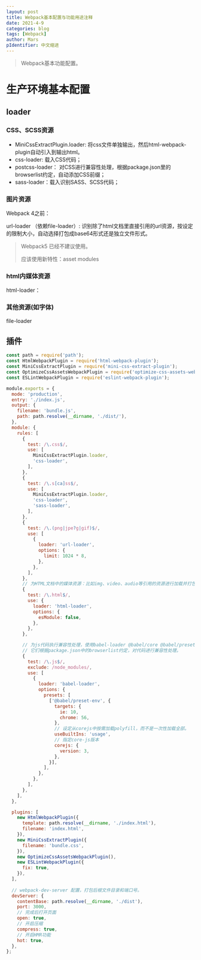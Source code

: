 ```yaml
---
layout: post
title: Webpack基本配置与功能用途注释
date: 2021-4-9
categories: blog
tags: [Webpack]
author: Mars
pIdentifier: 中文缩进
---
```


> Webpack基本功能配置。

# 生产环境基本配置
## loader

### CSS、SCSS资源

- MiniCssExtractPlugin.loader: 将css文件单独输出，然后html-webpack-plugin自动引入到输出html。
- css-loader: 载入CSS代码；
- postcss-loader： 对CSS进行兼容性处理，根据package.json里的browserlist约定，自动添加CSS前缀；
- sass-loader：载入识别SASS、SCSS代码；

### 图片资源

Webpack 4之前：

url-loader （依赖file-loader）: 识别除了html文档里直接引用的url资源，按设定的限制大小，自动选择打包成base64形式还是独立文件形式。

> Webpack5 已经不建议使用。
>
> 应该使用新特性：asset modules

### html内媒体资源

html-loader： 

### 其他资源(如字体)

file-loader

## 插件



```js
const path = require('path');
const HtmlWebpackPlugin = require('html-webpack-plugin');
const MiniCssExtractPlugin = require('mini-css-extract-plugin');
const OptimizeCssAssetsWebpackPlugin = require('optimize-css-assets-webpack-plugin');
const ESLintWebpackPlugin = require('eslint-webpack-plugin');

module.exports = {
  mode: 'production',
  entry: './index.js',
  output: {
    filename: 'bundle.js',
    path: path.resolve(__dirname, './dist/'),
  },
  module: {
    rules: [
      {
        test: /\.css$/,
        use: [
          MiniCssExtractPlugin.loader,
          'css-loader',
        ],
      },
      {
        test: /\.s[ca]ss$/,
        use: [
          MiniCssExtractPlugin.loader,
          'css-loader',
          'sass-loader',
        ],
      },
      {
        test: /\.(png|jpe?g|gif)$/,
        use: [
          {
            loader: 'url-loader',
            options: {
              limit: 1024 * 8,
            },
          },
        ],
      },
      // 为HTML文档中的媒体资源：比如img、video、audio等引用的资源进行加载并打包。
      {
        test: /\.html$/,
        use: {
          loader: 'html-loader',
          options: {
            esModule: false,
          },
        },
      },

      // 为js代码执行兼容性处理，使用babel-loader @babel/core @babel/preset-env core-js
      // 它们根据package.json中的browserlist约定，对代码进行兼容性处理。
      {
        test: /\.js$/,
        exclude: /node_modules/,
        use: [
          {
            loader: 'babel-loader',
            options: {
              presets: [
                ['@babel/preset-env', {
                  targets: {
                    ie: 10,
                    chrome: 56,
                  },
                  // 设定从corejs中按需加载polyfill，而不是一次性加载全部。
                  useBuiltIns: 'usage',
                  // 指定core-js版本
                  corejs: {
                    version: 3,
                  },
                }],
              ],
            },
          },
        ],
      },
    ],
  },

  plugins: [
    new HtmlWebpackPlugin({
      template: path.resolve(__dirname, './index.html'),
      filename: 'index.html',
    }),
    new MiniCssExtractPlugin({
      filename: 'bundle.css',
    }),
    new OptimizeCssAssetsWebpackPlugin(),
    new ESLintWebpackPlugin({
      fix: true,
    }),
  ],
   
  // webpack-dev-server 配置，打包后根文件目录和端口号。
  devServer: {
    contentBase: path.resolve(__dirname, './dist'),
    port: 3000,
    // 完成后打开页面
    open: true,
    // 开启压缩
    compress: true, 
    // 开启HMR功能
    hot: true,
  },
};
```
